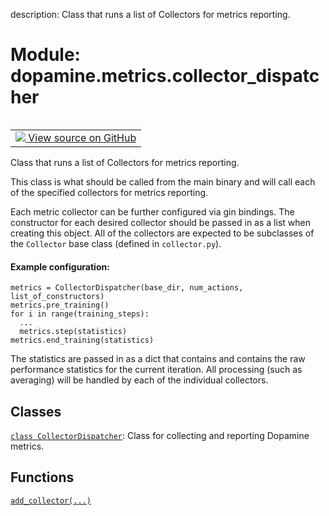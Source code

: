 description: Class that runs a list of Collectors for metrics reporting.

<div itemscope itemtype="http://developers.google.com/ReferenceObject">
<meta itemprop="name" content="dopamine.metrics.collector_dispatcher" />
<meta itemprop="path" content="Stable" />
</div>

# Module: dopamine.metrics.collector_dispatcher

<!-- Insert buttons and diff -->

<table class="tfo-notebook-buttons tfo-api nocontent" align="left">
<td>
  <a target="_blank" href="https://github.com/google/dopamine/tree/master/dopamine/metrics/collector_dispatcher.py">
    <img src="https://www.tensorflow.org/images/GitHub-Mark-32px.png" />
    View source on GitHub
  </a>
</td>
</table>



Class that runs a list of Collectors for metrics reporting.


This class is what should be called from the main binary and will call each of
the specified collectors for metrics reporting.

Each metric collector can be further configured via gin bindings. The
constructor for each desired collector should be passed in as a list when
creating this object. All of the collectors are expected to be subclasses of the
`Collector` base class (defined in `collector.py`).

#### Example configuration:


```
metrics = CollectorDispatcher(base_dir, num_actions, list_of_constructors)
metrics.pre_training()
for i in range(training_steps):
  ...
  metrics.step(statistics)
metrics.end_training(statistics)
```

The statistics are passed in as a dict that contains
and contains the raw performance statistics for the current iteration. All
processing (such as averaging) will be handled by each of the individual
collectors.

## Classes

[`class CollectorDispatcher`](../../dopamine/metrics/collector_dispatcher/CollectorDispatcher.md): Class for collecting and reporting Dopamine metrics.

## Functions

[`add_collector(...)`](../../dopamine/metrics/collector_dispatcher/add_collector.md)

